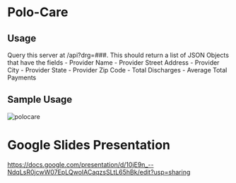 # Polo-Care

## Usage
Query this server at /api?drg=###.
This should return a list of JSON Objects that have the fields
	- Provider Name
	- Provider Street Address
	- Provider City
	- Provider State
	- Provider Zip Code
	- Total Discharges
	- Average Total Payments
## Sample Usage
![polocare](https://cloud.githubusercontent.com/assets/8570913/19623171/8a552c40-988d-11e6-862b-eba624aa99a6.png)

# Google Slides Presentation
https://docs.google.com/presentation/d/10jE9n_--NdqLsR0jcwW07EpLQwoIACaqzsSLtL65hBk/edit?usp=sharing 
